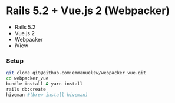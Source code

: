 # Rails 5.2 + Vue.js 2 (Webpacker)

* Rails 5.2
* Vue.js 2
* Webpacker
* iView


### Setup

```zsh
git clone git@github.com:emmanuelsw/webpacker_vue.git
cd webpacker_vue
bundle install & yarn install
rails db:create
hiveman #(brew install hiveman)
```
